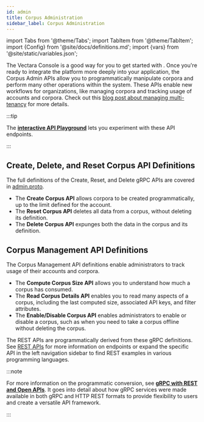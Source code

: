 ```yaml
---
id: admin
title: Corpus Administration
sidebar_label: Corpus Administration
---
```


import Tabs from '@theme/Tabs';
import TabItem from '@theme/TabItem';
import {Config} from '@site/docs/definitions.md';
import {vars} from '@site/static/variables.json';

The Vectara Console is a good way for you to get started with <Config v="names.product"/>. Once
you're ready to integrate the platform more deeply into your application, the 
Corpus Admin APIs allow you to programmatically manipulate corpora and perform 
many other operations within the system. These APIs enable new workflows for 
organizations, like managing corpora and tracking usage of accounts 
and corpora. Check out this [blog post about managing multi-tenancy](https://vectara.com/blog/managing-multi-tenancy-with-vectaras-new-management-apis/) for more details.

:::tip

The [**interactive API Playground**](/docs/rest-api/admin-service) lets you experiment with these API endpoints.

:::

## Create, Delete, and Reset Corpus API Definitions

The full definitions of the Create, Reset, and Delete gRPC APIs are covered
in [admin.proto](https://github.com/vectara/protos/blob/main/admin.proto). 

* The **Create Corpus API** allows corpora to be created programmatically, up to the
limit defined for the account. 
* The **Reset Corpus API** deletes all data from a corpus, without
deleting its definition.
* The **Delete Corpus API** expunges both the data in the corpus and 
its definition.


## Corpus Management API Definitions

The Corpus Management API definitions enable administrators to track usage of 
their accounts and corpora.

* The **Compute Corpus Size API** allows you to understand how much a corpus has consumed.
* The **Read Corpus Details API** enables you to read many aspects of a corpus, including the last 
  computed size, associated API keys, and filter attributes.
* The **Enable/Disable Corpus API** enables administrators to enable or disable a corpus, such as 
  when you need to take a corpus offline without deleting the corpus.

The REST APIs are programmatically derived from these gRPC definitions. See
[REST APIs](/docs/api-reference/rest) for more information on endpoints or expand the 
specific API in the left navigation sidebar to find REST examples in various
programming languages. 

:::note


For more information on the programmatic conversion,
see [**gRPC with REST and Open APIs**](https://grpc.io/blog/coreos/). It 
goes into detail about how gRPC services were made available in both gRPC and 
HTTP REST formats to provide flexibility to users and create a versatile API 
framework.

:::